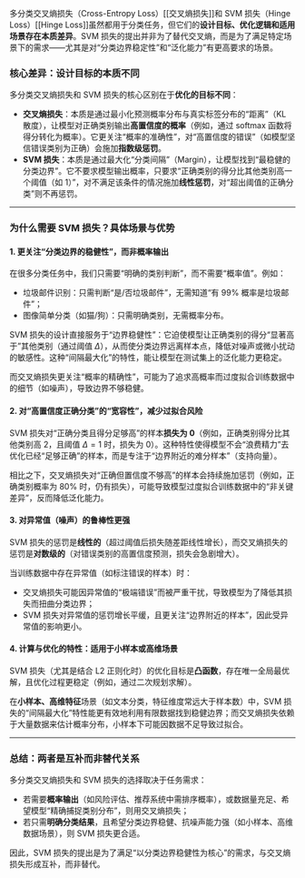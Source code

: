 
多分类交叉熵损失（Cross-Entropy Loss）[[交叉熵损失]]和 SVM 损失（Hinge Loss）[[Hinge Loss]]虽然都用于分类任务，但它们的**设计目标、优化逻辑和适用场景存在本质差异**。SVM 损失的提出并非为了替代交叉熵，而是为了满足特定场景下的需求——尤其是对“分类边界稳定性”和“泛化能力”有更高要求的场景。

### 核心差异：设计目标的本质不同

多分类交叉熵损失和 SVM 损失的核心区别在于**优化的目标不同**：

- **交叉熵损失**：本质是通过最小化预测概率分布与真实标签分布的“距离”（KL 散度），让模型对正确类别输出**高置信度的概率**（例如，通过 softmax 函数将得分转化为概率）。它更关注“概率的准确性”，对“高置信度的错误”（如模型坚信错误类别为正确）会施加**指数级惩罚**。
- **SVM 损失**：本质是通过最大化“分类间隔”（Margin），让模型找到“最稳健的分类边界”。它不要求模型输出概率，只要求“正确类别的得分比其他类别高一个阈值（如 1）”，对不满足该条件的情况施加**线性惩罚**，对“超出阈值的正确分类”则不再惩罚。

---

### 为什么需要 SVM 损失？具体场景与优势

#### 1. 更关注“分类边界的稳健性”，而非概率输出

在很多分类任务中，我们只需要“明确的类别判断”，而不需要“概率值”。例如：

- 垃圾邮件识别：只需判断“是/否垃圾邮件”，无需知道“有 99% 概率是垃圾邮件”；
- 图像简单分类（如猫/狗）：只需明确类别，无需概率分布。

SVM 损失的设计直接服务于“边界稳健性”：它迫使模型让正确类别的得分“显著高于”其他类别（通过阈值 $\Delta$），从而使分类边界远离样本点，降低对噪声或微小扰动的敏感性。这种“间隔最大化”的特性，能让模型在测试集上的泛化能力更稳定。

而交叉熵损失更关注“概率的精确性”，可能为了追求高概率而过度拟合训练数据中的细节（如噪声），导致边界不够稳健。

#### 2. 对“高置信度正确分类”的“宽容性”，减少过拟合风险

SVM 损失对“正确分类且得分足够高”的样本**损失为 0**（例如，正确类别得分比其他类别高 2，且阈值 $\Delta = 1$ 时，损失为 0）。这种特性使得模型不会“浪费精力”去优化已经“足够正确”的样本，而是专注于“边界附近的难分样本”（支持向量）。

相比之下，交叉熵损失对“正确但置信度不够高”的样本会持续施加惩罚（例如，正确类别概率为 80% 时，仍有损失），可能导致模型过度拟合训练数据中的“非关键差异”，反而降低泛化能力。

#### 3. 对异常值（噪声）的鲁棒性更强

SVM 损失的惩罚是**线性的**（超过阈值后损失随差距线性增长），而交叉熵损失的惩罚是**对数级的**（对错误类别的高置信度预测，损失会急剧增大）。

当训练数据中存在异常值（如标注错误的样本）时：

- 交叉熵损失可能因异常值的“极端错误”而被严重干扰，导致模型为了降低其损失而扭曲分类边界；
- SVM 损失对异常值的惩罚增长平缓，且更关注“边界附近的样本”，因此受异常值的影响更小。

#### 4. 计算与优化的特性：适用于小样本或高维场景

SVM 损失（尤其是结合 L2 正则化时）的优化目标是**凸函数**，存在唯一全局最优解，且优化过程更稳定（例如，通过二次规划求解）。

在**小样本、高维特征**场景（如文本分类，特征维度常远大于样本数）中，SVM 损失的“间隔最大化”特性能更有效地利用有限数据找到稳健边界；而交叉熵损失依赖于大量数据来估计概率分布，小样本下可能因数据不足导致过拟合。

---

### 总结：两者是互补而非替代关系

多分类交叉熵损失和 SVM 损失的选择取决于任务需求：

- 若需要**概率输出**（如风险评估、推荐系统中需排序概率），或数据量充足、希望模型“精确捕捉类别分布”，则用交叉熵损失；
- 若只需**明确分类结果**，且希望分类边界稳健、抗噪声能力强（如小样本、高维数据场景），则 SVM 损失更合适。

因此，SVM 损失的提出是为了满足“以分类边界稳健性为核心”的需求，与交叉熵损失形成互补，而非替代。
